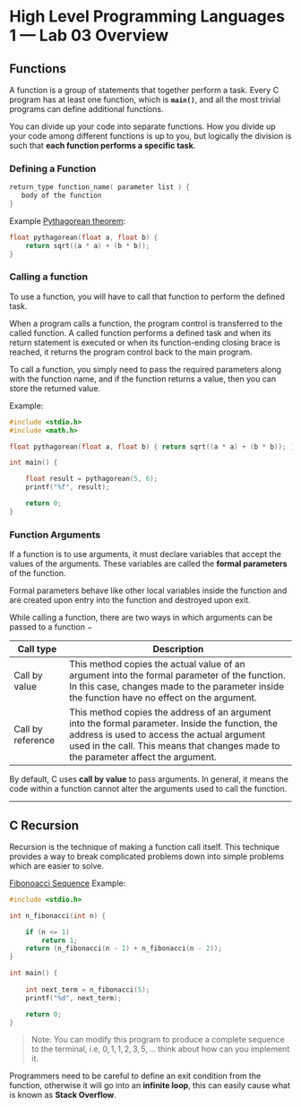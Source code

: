 # High Level Programming Languages 1 — Lab 03 Overview

## Functions

A function is a group of statements that together perform a task. Every C program has at least one function, which is **`main()`**, and all the most trivial programs can define additional functions.

You can divide up your code into separate functions. How you divide up your code among different functions is up to you, but logically the division is such that **each function performs a specific task**.

### Defining a Function

```C
return_type function_name( parameter list ) {
   body of the function
}
```

Example [Pythagorean theorem](P103212-e.c):

```C
float pythagorean(float a, float b) {
    return sqrt((a * a) + (b * b));
}
```

### Calling a function

To use a function, you will have to call that function to perform the defined task.

When a program calls a function, the program control is transferred to the called function. A called function performs a defined task and when its return statement is executed or when its function-ending closing brace is reached, it returns the program control back to the main program.

To call a function, you simply need to pass the required parameters along with the function name, and if the function returns a value, then you can store the returned value.

Example:

```C
#include <stdio.h>
#include <math.h>

float pythagorean(float a, float b) { return sqrt((a * a) + (b * b)); }

int main() {

    float result = pythagorean(5, 6);
    printf("%f", result);

    return 0;
}
```

### Function Arguments

If a function is to use arguments, it must declare variables that accept the values of the arguments. These variables are called the **formal parameters** of the function.

Formal parameters behave like other local variables inside the function and are created upon entry into the function and destroyed upon exit.

While calling a function, there are two ways in which arguments can be passed to a function −

|Call type | Description|
|----------|------------|
|Call by value | This method copies the actual value of an argument into the formal parameter of the function. In this case, changes made to the parameter inside the function have no effect on the argument.|
|Call by reference| This method copies the address of an argument into the formal parameter. Inside the function, the address is used to access the actual argument used in the call. This means that changes made to the parameter affect the argument.|

By default, C uses **call by value** to pass arguments. In general, it means the code within a function cannot alter the arguments used to call the function.

---

## C Recursion

Recursion is the technique of making a function call itself. This technique provides a way to break complicated problems down into simple problems which are easier to solve.

[Fibonoacci Sequence](P103303-e.c) Example:

```C
#include <stdio.h>

int n_fibonacci(int n) {

    if (n <= 1)
        return 1;
    return (n_fibonacci(n - 1) + n_fibonacci(n - 2));
}

int main() {
    
    int next_term = n_fibonacci(5);
    printf("%d", next_term);

    return 0;
}
```

> Note: You can modify this program to produce a complete sequence to the terminal, i.e, $0, 1, 1, 2, 3, 5, \dots$ think about how can you implement it.

Programmers need to be careful to define an exit condition from the function, otherwise it will go into an **infinite loop**, this can easily cause what is known as **Stack Overflow**.

